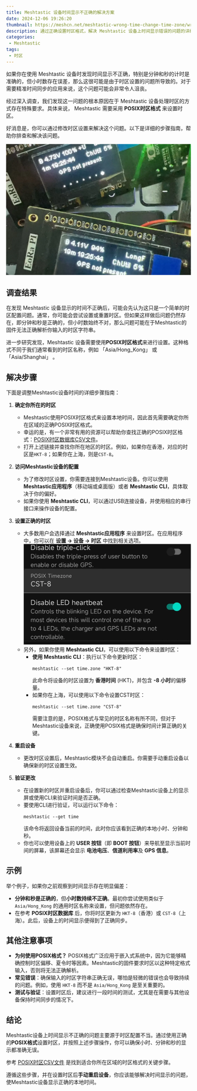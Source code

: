 ```yaml
---
title: Meshtastic 设备时间显示不正确的解决方案
date: 2024-12-06 19:26:20
thumbnail: https://meshcn.net/meshtastic-wrong-time-change-time-zone/wrong-time-zone-meshtastic.webp
description: 通过正确设置时区格式，解决 Meshtastic 设备上时间显示错误的问题的详细指南
categories:
 - Meshtastic
tags:
 - 时区
---
```


如果你在使用 Meshtastic 设备时发现时间显示不正确，特别是分钟和秒的计时是准确的，但小时数存在误差，那么这很可能是由于时区设置的问题所导致的。对于需要精准时间同步的应用来说，这个问题可能会非常令人沮丧。

经过深入调查，我们发现这一问题的根本原因在于 Meshtastic 设备处理时区的方式存在特殊要求。具体来说， Meshtastic 需要采用 **POSIX时区格式** 来设置时区。

好消息是，你可以通过修改时区设置来解决这个问题。以下是详细的步骤指南，帮助你排查和解决该问题。

![](./meshtastic-wrong-time-change-time-zone/wrong-time-zone-meshtastic.webp)

## 调查结果

在发现 Meshtastic 设备显示的时间不正确后，可能会先认为这只是一个简单的时区配置问题。通常，你可能会尝试设置或重置时区。但如果这样做后问题仍然存在，即分钟和秒是正确的，但小时数始终不对，那么问题可能在于Meshtastic的固件无法正确解析你输入的时区字符串。

进一步研究发现，Meshtastic 设备需要使用**POSIX时区格式**来进行设置。这种格式不同于我们通常看到的时区名称，例如 「Asia/Hong_Kong」 或 「Asia/Shanghai」 。

## 解决步骤

下面是调整Meshtastic设备时间的详细步骤指南：

1. **确定你所在的时区**
   - Meshtastic使用POSIX时区格式来设置本地时间，因此首先需要确定你所在区域的正确POSIX时区格式。
   - 幸运的是，有一个非常有用的资源可以帮助你查找正确的POSIX时区格式：[POSIX时区数据库CSV文件](https://github.com/nayarsystems/posix_tz_db/blob/master/zones.csv)。
   - 打开上述链接并查找你所在地区的时区。例如，如果你在香港，对应的时区是`HKT-8`；如果你在上海，则是`CST-8`。

2. **访问Meshtastic设备的配置**
   - 为了修改时区设置，你需要连接到Meshtastic设备。你可以使用 **Meshtastic应用程序**（移动端或桌面版）或者 **Meshtastic CLI**，具体取决于你的偏好。
   - 如果你使用 **Meshtastic CLI**，可以通过USB连接设备，并使用相应的串行接口来操作设备的配置。

3. **设置正确的时区**
   - 大多数用户会选择通过 **Meshtastic应用程序** 来设置时区。在应用程序中，你可以在 **设置 -> 设备 -> 时区** 中找到相关选项。
     ![](./meshtastic-wrong-time-change-time-zone/android-meshtastic-posix-timezone-setting.webp)
   - 另外，如果你使用 **Meshtastic CLI**，可以使用以下命令来设置时区：
     - **使用 Meshtastic CLI**：执行以下命令更新时区：
       ```
       meshtastic --set time.zone "HKT-8"
       ```
       此命令将设备的时区设置为 **香港时间** (HKT)，并包含 **-8 小时**的偏移量。
     - 如果你在上海，可以使用以下命令设置CST时区：
       ```
       meshtastic --set time.zone "CST-8"
       ```
       需要注意的是，POSIX格式与常见的时区名称有所不同，但对于Meshtastic设备来说，正确使用POSIX格式是确保时间计算正确的关键。

4. **重启设备**
   - 更改时区设置后，Meshtastic模块不会自动重启。你需要手动重启设备以确保新的时区设置生效。

5. **验证更改**
   - 在设置新的时区并重启设备后，你可以通过检查Meshtastic设备上的显示屏或使用CLI来验证时间是否正确。
   - 要使用CLI进行验证，可以运行以下命令：
     ```
     meshtastic --get time
     ```
     该命令将返回设备当前的时间，此时你应该看到正确的本地小时、分钟和秒。
   - 你也可以使用设备上的 **USER 按钮**（即 **BOOT 按钮**）来导航至显示当前时间的屏幕，该屏幕还会显示 **电池电压**、**信道利用率**及 **GPS 信息**。

## 示例

举个例子，如果你之前观察到时间显示存在明显偏差：
- **分钟和秒是正确的**，但**小时数持续不正确**。最初你尝试使用类似于 `Asia/Hong_Kong` 的通用时区名称来设置，但问题依然存在。
- 在参考 **POSIX时区数据库** 后，你将时区更新为 `HKT-8`（香港）或 `CST-8`（上海）。此后，设备上的时间显示便得到了正确同步。

## 其他注意事项

- **为何使用POSIX格式？** POSIX格式广泛应用于嵌入式系统中，因为它能够精确控制时区偏移、夏令时等因素。Meshtastic的固件要求时区以这种特定格式输入，否则将无法正确解析。
- **常见错误**：确保输入的时区字符串正确无误，哪怕是轻微的错误也会导致持续的问题。例如，使用 `HKT-8` 而不是 `Asia/Hong_Kong` 是至关重要的。
- **测试与验证**：设置时区后，建议进行一段时间的测试，尤其是在需要与其他设备保持时间同步的情况下。

## 结论

Meshtastic设备上时间显示不正确的问题主要源于时区配置不当。通过使用正确的**POSIX格式**设置时区，并按照上述步骤操作，你可以确保小时、分钟和秒的显示都准确无误。

参考 [POSIX时区CSV文件](https://github.com/nayarsystems/posix_tz_db/blob/master/zones.csv) 是找到适合你所在区域的时区格式的关键步骤。

遵循这些步骤，并在设置时区后**手动重启设备**，你应该能够解决时间显示的问题，使Meshtastic设备显示正确的本地时间。

